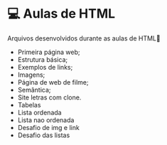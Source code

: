 # 💻 Aulas de HTML

Arquivos desenvolvidos durante as aulas de HTML📂

* Primeira página web;
* Estrutura básica;
* Exemplos de links;
* Imagens;
* Página de web de filme;
* Semântica;
* Site letras com clone.
* Tabelas
* Lista ordenada
* Lista nao ordenada
* Desafio de img e link
* Desafio das listas 
